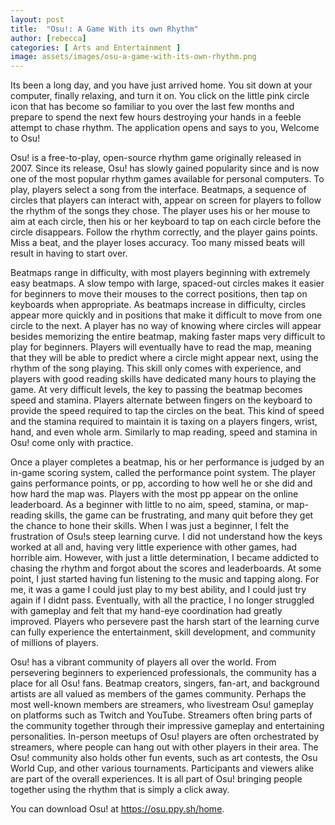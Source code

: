 ```yaml
---
layout: post
title:  "Osu!: A Game With its own Rhythm"
author: [rebecca]
categories: [ Arts and Entertainment ]
image: assets/images/osu-a-game-with-its-own-rhythm.png
---
```


Its been a long day, and you have just arrived home. You sit down at your computer, finally relaxing, and turn it on. You click on the little pink circle icon that has become so familiar to you over the last few months and prepare to spend the next few hours destroying your hands in a feeble attempt to chase rhythm. The application opens and says to you, Welcome to Osu!

Osu! is a free-to-play, open-source rhythm game originally released in 2007. Since its release, Osu! has slowly gained popularity since and is now one of the most popular rhythm games available for personal computers. To play, players select a song from the interface. Beatmaps, a sequence of circles that players can interact with, appear on screen for players to follow the rhythm of the songs they chose. The player uses his or her mouse to aim at each circle, then his or her keyboard to tap on each circle before the circle disappears. Follow the rhythm correctly, and the player gains points. Miss a beat, and the player loses accuracy. Too many missed beats will result in having to start over. 

Beatmaps range in difficulty, with most players beginning with extremely easy beatmaps. A slow tempo with large, spaced-out circles makes it easier for beginners to move their mouses to the correct positions, then tap on keyboards when appropriate. As beatmaps increase in difficulty, circles appear more quickly and in positions that make it difficult to move from one circle to the next. A player has no way of knowing where circles will appear besides memorizing the entire beatmap, making faster maps very difficult to play for beginners. Players will eventually have to read the map, meaning that they will be able to predict where a circle might appear next, using the rhythm of the song playing. This skill only comes with experience, and players with good reading skills have dedicated many hours to playing the game. At very difficult levels, the key to passing the beatmap becomes speed and stamina. Players alternate between fingers on the keyboard to provide the speed required to tap the circles on the beat. This kind of speed and the stamina required to maintain it is taxing on a players fingers, wrist, hand, and even whole arm. Similarly to map reading, speed and stamina in Osu! come only with practice.

 Once a player completes a beatmap, his or her performance is judged by an in-game scoring system, called the performance point system. The player gains performance points, or pp, according to how well he or she did and how hard the map was. Players with the most pp appear on the online leaderboard. As a beginner with little to no aim, speed, stamina, or map-reading skills, the game can be frustrating, and many quit before they get the chance to hone their skills. When I was just a beginner, I felt the frustration of Osu!s steep learning curve. I did not understand how the keys worked at all and, having very little experience with other games, had horrible aim. However, with just a little determination, I became addicted to chasing the rhythm and forgot about the scores and leaderboards. At some point, I just started having fun listening to the music and tapping along. For me, it was a game I could just play to my best ability, and I could just try again if I didnt pass. Eventually, with all the practice, I no longer struggled with gameplay and felt that my hand-eye coordination had greatly improved. Players who persevere past the harsh start of the learning curve can fully experience the entertainment, skill development, and community of millions of players.

Osu! has a vibrant community of players all over the world. From persevering beginners to experienced professionals, the community has a place for all Osu! fans. Beatmap creators, singers, fan-art, and background artists are all valued as members of the games community. Perhaps the most well-known members are streamers, who livestream Osu! gameplay on platforms such as Twitch and YouTube. Streamers often bring parts of the community together through their impressive gameplay and entertaining personalities. In-person meetups of Osu! players are often orchestrated by streamers, where people can hang out with other players in their area. The Osu! community also holds other fun events, such as art contests, the Osu World Cup, and other various tournaments. Participants and viewers alike are part of the overall experiences. It is all part of Osu! bringing people together using the rhythm that is simply a click away.

You can download Osu! at https://osu.ppy.sh/home.


